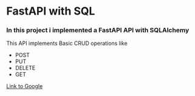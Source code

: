 # FastAPI with SQL

### In this project i implemented a FastAPI API with SQLAlchemy
This API implements Basic CRUD operations like
- POST
- PUT
- DELETE
- GET

[Link to Google](https://www.google.com)
